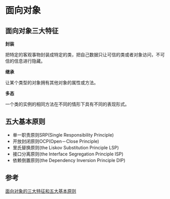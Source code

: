 # 面向对象

## 面向对象三大特征

**封装** 

把特定的客观事物封装成特定的类，把自己数据只让可信的类或者对象访问，不可信的信息进行隐藏。

**继承** 

让某个类型的对象拥有其他对象的属性或方法。

**多态** 

一个类的实例的相同方法在不同的情形下具有不同的表现形式。

## 五大基本原则

- 单一职责原则SRP(Single Responsibility Principle)
- 开放封闭原则OCP(Open－Close Principle)
- 里氏替换原则(the Liskov Substitution Principle LSP)
- 接口分离原则(the Interface Segregation Principle ISP)
- 依赖倒置原则(the Dependency Inversion Principle DIP)

## 参考

[面向对象的三大特征和五大基本原则](http://itommy.iteye.com/blog/2284982)

